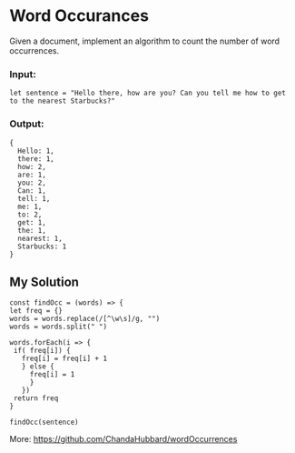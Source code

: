 # Word Occurances

Given a document, implement an algorithm to count the number of word occurrences.

### Input: 
`let sentence = "Hello there, how are you? Can you tell me how to get to the nearest Starbucks?"`

### Output: 
````
{
  Hello: 1,
  there: 1,
  how: 2,
  are: 1,
  you: 2,
  Can: 1,
  tell: 1,
  me: 1,
  to: 2,
  get: 1,
  the: 1,
  nearest: 1,
  Starbucks: 1
}
````


## My Solution 

````
const findOcc = (words) => {
let freq = {}
words = words.replace(/[^\w\s]/g, "")
words = words.split(" ")

words.forEach(i => {
 if( freq[i]) {
   freq[i] = freq[i] + 1
   } else {
     freq[i] = 1
     }
   })
 return freq
}

findOcc(sentence)
````

More: https://github.com/ChandaHubbard/wordOccurrences
